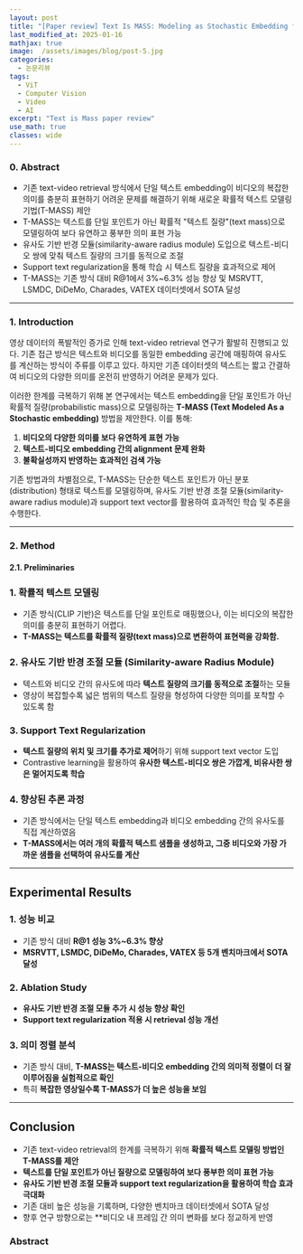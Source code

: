 ```yaml
---
layout: post
title: "[Paper review] Text Is MASS: Modeling as Stochastic Embedding for Text-Video Retrieval"
last_modified_at: 2025-01-16
mathjax: true
image:  /assets/images/blog/post-5.jpg
categories:
  - 논문리뷰
tags:
  - ViT
  - Computer Vision
  - Video
  - AI
excerpt: "Text is Mass paper review"
use_math: true
classes: wide
---
```


### 0. Abstract
- 기존 text-video retrieval 방식에서 단일 텍스트 embedding이 비디오의 복잡한 의미를 충분히 표현하기 어려운 문제를 해결하기 위해 새로운 확률적 텍스트 모델링 기법(T-MASS) 제안
- T-MASS는 텍스트를 단일 포인트가 아닌 확률적 "텍스트 질량"(text mass)으로 모델링하여 보다 유연하고 풍부한 의미 표현 가능
- 유사도 기반 반경 모듈(similarity-aware radius module) 도입으로 텍스트-비디오 쌍에 맞춰 텍스트 질량의 크기를 동적으로 조절
- Support text regularization을 통해 학습 시 텍스트 질량을 효과적으로 제어
- T-MASS는 기존 방식 대비 R@1에서 3%~6.3% 성능 향상 및 MSRVTT, LSMDC, DiDeMo, Charades, VATEX 데이터셋에서 SOTA 달성

---

### 1. Introduction
영상 데이터의 폭발적인 증가로 인해 text-video retrieval 연구가 활발히 진행되고 있다. 기존 접근 방식은 텍스트와 비디오를 동일한 embedding 공간에 매핑하여 유사도를 계산하는 방식이 주류를 이루고 있다. 하지만 기존 데이터셋의 텍스트는 짧고 간결하여 비디오의 다양한 의미를 온전히 반영하기 어려운 문제가 있다.

이러한 한계를 극복하기 위해 본 연구에서는 텍스트 embedding을 단일 포인트가 아닌 확률적 질량(probabilistic mass)으로 모델링하는 **T-MASS (Text Modeled As a Stochastic embedding)** 방법을 제안한다. 이를 통해:
1. **비디오의 다양한 의미를 보다 유연하게 표현 가능**
2. **텍스트-비디오 embedding 간의 alignment 문제 완화**
3. **불확실성까지 반영하는 효과적인 검색 가능**

기존 방법과의 차별점으로, T-MASS는 단순한 텍스트 포인트가 아닌 분포(distribution) 형태로 텍스트를 모델링하며, 유사도 기반 반경 조절 모듈(similarity-aware radius module)과 support text vector를 활용하여 효과적인 학습 및 추론을 수행한다.

---

### 2. Method
#### 2.1. Preliminaries


### 1. 확률적 텍스트 모델링
- 기존 방식(CLIP 기반)은 텍스트를 단일 포인트로 매핑했으나, 이는 비디오의 복잡한 의미를 충분히 표현하기 어렵다.
- **T-MASS는 텍스트를 확률적 질량(text mass)으로 변환하여 표현력을 강화함.**

### 2. 유사도 기반 반경 조절 모듈 (Similarity-aware Radius Module)
- 텍스트와 비디오 간의 유사도에 따라 **텍스트 질량의 크기를 동적으로 조절**하는 모듈
- 영상이 복잡할수록 넓은 범위의 텍스트 질량을 형성하여 다양한 의미를 포착할 수 있도록 함

### 3. Support Text Regularization
- **텍스트 질량의 위치 및 크기를 추가로 제어**하기 위해 support text vector 도입
- Contrastive learning을 활용하여 **유사한 텍스트-비디오 쌍은 가깝게, 비유사한 쌍은 멀어지도록 학습**

### 4. 향상된 추론 과정
- 기존 방식에서는 단일 텍스트 embedding과 비디오 embedding 간의 유사도를 직접 계산하였음
- **T-MASS에서는 여러 개의 확률적 텍스트 샘플을 생성하고, 그중 비디오와 가장 가까운 샘플을 선택하여 유사도를 계산**

---

## Experimental Results

### 1. 성능 비교
- 기존 방식 대비 **R@1 성능 3%~6.3% 향상**
- **MSRVTT, LSMDC, DiDeMo, Charades, VATEX 등 5개 벤치마크에서 SOTA 달성**

### 2. Ablation Study
- **유사도 기반 반경 조절 모듈 추가 시 성능 향상 확인**
- **Support text regularization 적용 시 retrieval 성능 개선**

### 3. 의미 정렬 분석
- 기존 방식 대비, **T-MASS는 텍스트-비디오 embedding 간의 의미적 정렬이 더 잘 이루어짐을 실험적으로 확인**
- 특히 **복잡한 영상일수록 T-MASS가 더 높은 성능을 보임**

---

## Conclusion
- 기존 text-video retrieval의 한계를 극복하기 위해 **확률적 텍스트 모델링 방법인 T-MASS를 제안**
- **텍스트를 단일 포인트가 아닌 질량으로 모델링하여 보다 풍부한 의미 표현 가능**
- **유사도 기반 반경 조절 모듈과 support text regularization을 활용하여 학습 효과 극대화**
- 기존 대비 높은 성능을 기록하며, 다양한 벤치마크 데이터셋에서 SOTA 달성
- 향후 연구 방향으로는 **비디오 내 프레임 간 의미 변화를 보다 정교하게 반영


### Abstract


